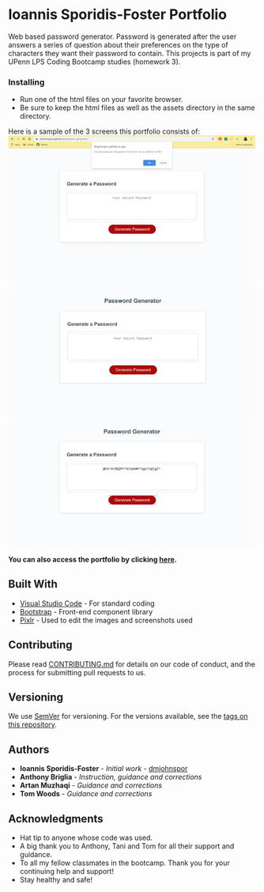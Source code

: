 # Ioannis Sporidis-Foster Portfolio

Web based password generator.
Password is generated after the user answers a series of question about their preferences on the type of characters they want their password to contain.
This projects is part of my UPenn LPS Coding Bootcamp studies (homework 3).

### Installing

- Run one of the html files on your favorite browser.
- Be sure to keep the html files as well as the assets directory in the same directory.

Here is a sample of the 3 screens this portfolio consists of:
![](assets/image_1.jpg)
![](assets/image_2.jpg)
![](assets/image_3.jpg)

**You can also access the portfolio by clicking [here](https://dmjohnspor.github.io/password_generator/).**

## Built With

* [Visual Studio Code](https://code.visualstudio.com/) - For standard coding
* [Bootstrap](https://getbootstrap.com/) - Front-end component library
* [Pixlr](https://pixlr.com/) - Used to edit the images and screenshots used

## Contributing

Please read [CONTRIBUTING.md](https://gist.github.com/PurpleBooth/b24679402957c63ec426) for details on our code of conduct, and the process for submitting pull requests to us.

## Versioning

We use [SemVer](http://semver.org/) for versioning. For the versions available, see the [tags on this repository](https://github.com/dmjohnspor/Sporidis-Foster_Portfolio/commits/master). 

## Authors

* **Ioannis Sporidis-Foster** - *Initial work* - [dmjohnspor](https://github.com/dmjohnspor)
* **Anthony Briglia** - *Instruction, guidance and corrections*
* **Artan Muzhaqi** - *Guidance and corrections*
* **Tom Woods** - *Guidance and corrections*

## Acknowledgments

* Hat tip to anyone whose code was used.
* A big thank you to Anthony, Tani and Tom for all their support and guidance.
* To all my fellow classmates in the bootcamp. Thank you for your continuing help and support!
* Stay healthy and safe!


